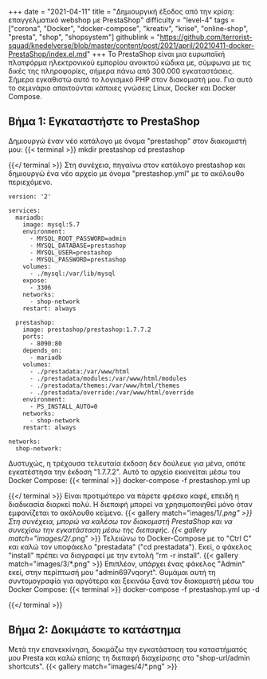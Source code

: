 +++
date = "2021-04-11"
title = "Δημιουργική έξοδος από την κρίση: επαγγελματικό webshop με PrestaShop"
difficulty = "level-4"
tags = ["corona", "Docker", "docker-compose", "kreativ", "krise", "online-shop", "presta", "shop", "shopsystem"]
githublink = "https://github.com/terrorist-squad/knedelverse/blob/master/content/post/2021/april/20210411-docker-PrestaShop/index.el.md"
+++
Το PrestaShop είναι μια ευρωπαϊκή πλατφόρμα ηλεκτρονικού εμπορίου ανοικτού κώδικα με, σύμφωνα με τις δικές της πληροφορίες, σήμερα πάνω από 300.000 εγκαταστάσεις. Σήμερα εγκαθιστώ αυτό το λογισμικό PHP στον διακομιστή μου. Για αυτό το σεμινάριο απαιτούνται κάποιες γνώσεις Linux, Docker και Docker Compose.
## Βήμα 1: Εγκαταστήστε το PrestaShop
Δημιουργώ έναν νέο κατάλογο με όνομα "prestashop" στον διακομιστή μου:
{{< terminal >}}
mkdir prestashop
cd prestashop

{{</ terminal >}}
Στη συνέχεια, πηγαίνω στον κατάλογο prestashop και δημιουργώ ένα νέο αρχείο με όνομα "prestashop.yml" με το ακόλουθο περιεχόμενο.
```
version: '2'

services:
  mariadb:
    image: mysql:5.7
    environment:
      - MYSQL_ROOT_PASSWORD=admin
      - MYSQL_DATABASE=prestashop
      - MYSQL_USER=prestashop
      - MYSQL_PASSWORD=prestashop
    volumes:
      - ./mysql:/var/lib/mysql
    expose:
      - 3306
    networks:
      - shop-network
    restart: always

  prestashop:
    image: prestashop/prestashop:1.7.7.2
    ports:
      - 8090:80
    depends_on:
      - mariadb
    volumes:
      - ./prestadata:/var/www/html
      - ./prestadata/modules:/var/www/html/modules
      - ./prestadata/themes:/var/www/html/themes
      - ./prestadata/override:/var/www/html/override
    environment:
      - PS_INSTALL_AUTO=0
    networks:
      - shop-network
    restart: always

networks:
  shop-network:

```
Δυστυχώς, η τρέχουσα τελευταία έκδοση δεν δούλευε για μένα, οπότε εγκατέστησα την έκδοση "1.7.7.2". Αυτό το αρχείο εκκινείται μέσω του Docker Compose:
{{< terminal >}}
docker-compose -f prestashop.yml up

{{</ terminal >}}
Είναι προτιμότερο να πάρετε φρέσκο καφέ, επειδή η διαδικασία διαρκεί πολύ. Η διεπαφή μπορεί να χρησιμοποιηθεί μόνο όταν εμφανίζεται το ακόλουθο κείμενο.
{{< gallery match="images/1/*.png" >}}
Στη συνέχεια, μπορώ να καλέσω τον διακομιστή PrestaShop και να συνεχίσω την εγκατάσταση μέσω της διεπαφής.
{{< gallery match="images/2/*.png" >}}
Τελειώνω το Docker-Compose με το "Ctrl C" και καλώ τον υποφάκελο "prestadata" ("cd prestadata"). Εκεί, ο φάκελος "install" πρέπει να διαγραφεί με την εντολή "rm -r install".
{{< gallery match="images/3/*.png" >}}
Επιπλέον, υπάρχει ένας φάκελος "Admin" εκεί, στην περίπτωσή μου "admin697vqoryt". Θυμάμαι αυτή τη συντομογραφία για αργότερα και ξεκινάω ξανά τον διακομιστή μέσω του Docker Compose:
{{< terminal >}}
docker-compose -f prestashop.yml up -d

{{</ terminal >}}

## Βήμα 2: Δοκιμάστε το κατάστημα
Μετά την επανεκκίνηση, δοκιμάζω την εγκατάσταση του καταστήματός μου Presta και καλώ επίσης τη διεπαφή διαχείρισης στο "shop-url/admin shortcuts".
{{< gallery match="images/4/*.png" >}}
